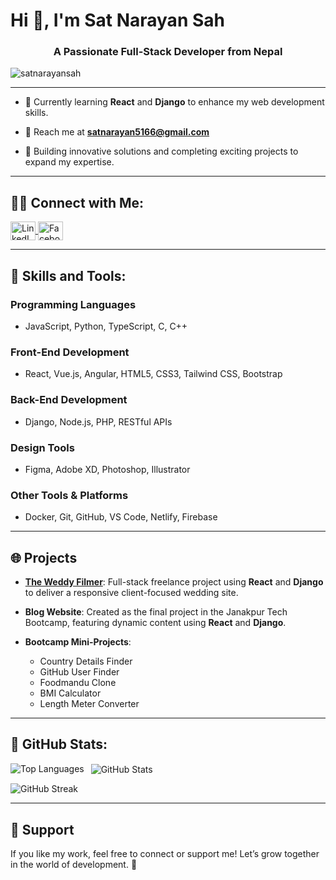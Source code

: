 # Hi 👋, I'm Sat Narayan Sah

<h3 align="center">A Passionate Full-Stack Developer from Nepal</h3>

<p align="left"> <img src="https://komarev.com/ghpvc/?username=satnarayansah&label=Profile%20views&color=0e75b6&style=flat" alt="satnarayansah" /> </p>

---

- 🌱 Currently learning **React** and **Django** to enhance my web development skills.

- 📧 Reach me at **satnarayan5166@gmail.com**

- 🔧 Building innovative solutions and completing exciting projects to expand my expertise.

---

## 👨‍💻 Connect with Me:

<p align="left">
  <a href="https://www.linkedin.com/in/satnarayansah/" target="blank">
    <img align="center" src="https://raw.githubusercontent.com/rahuldkjain/github-profile-readme-generator/master/src/images/icons/Social/linked-in-alt.svg" alt="LinkedIn" height="30" width="40" />
  </a>
  <a href="https://fb.com/satnarayansahoffical" target="blank">
    <img align="center" src="https://raw.githubusercontent.com/rahuldkjain/github-profile-readme-generator/master/src/images/icons/Social/facebook.svg" alt="Facebook" height="30" width="40" />
  </a>
</p>

---

## 🔧 Skills and Tools:

### **Programming Languages**
- JavaScript, Python, TypeScript, C, C++

### **Front-End Development**
- React, Vue.js, Angular, HTML5, CSS3, Tailwind CSS, Bootstrap

### **Back-End Development**
- Django, Node.js, PHP, RESTful APIs

### **Design Tools**
- Figma, Adobe XD, Photoshop, Illustrator

### **Other Tools & Platforms**
- Docker, Git, GitHub, VS Code, Netlify, Firebase

---

## 🌐 Projects

- **[The Weddy Filmer](https://theweddyfilmer.com)**: Full-stack freelance project using **React** and **Django** to deliver a responsive client-focused wedding site.

- **Blog Website**: Created as the final project in the Janakpur Tech Bootcamp, featuring dynamic content using **React** and **Django**.

- **Bootcamp Mini-Projects**:
  - Country Details Finder
  - GitHub User Finder
  - Foodmandu Clone
  - BMI Calculator
  - Length Meter Converter

---

## 🔢 GitHub Stats:

<p>
  <img align="left" src="https://github-readme-stats.vercel.app/api/top-langs?username=satnarayansah&show_icons=true&locale=en&layout=compact" alt="Top Languages" />
</p>
<p>&nbsp;
  <img align="center" src="https://github-readme-stats.vercel.app/api?username=satnarayansah&show_icons=true&locale=en" alt="GitHub Stats" />
</p>
<p>
  <img align="center" src="https://github-readme-streak-stats.herokuapp.com/?user=satnarayansah&" alt="GitHub Streak" />
</p>

---

## 💖 Support

If you like my work, feel free to connect or support me! Let’s grow together in the world of development. 🙏
